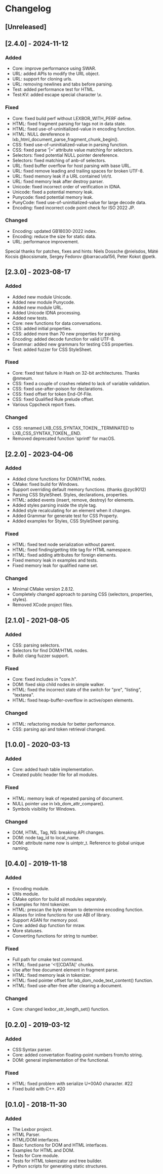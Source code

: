 # Changelog

## [Unreleased]

## [2.4.0] - 2024-11-12
### Added
- Core: improve performance using SWAR.
- URL: added APIs to modify the URL object.
- URL: support for cloning urls.
- URL: removing newlines and tabs before parsing.
- Test: added performance test for HTML.
- Test:KV: added escape special character \x.

### Fixed
- Core: fixed build perf without LEXBOR_WITH_PERF define.
- HTML: fixed fragment parsing for tags not in data state.
- HTML: fixed use-of-uninitialized-value in encoding function.
- HTML: NULL dereference in lxb_html_document_parse_fragment_chunk_begin().
- CSS: fixed use-of-uninitialized-value in parsing function.
- CSS: fixed parse '|=' attribute value matching for selectors.
- Selectors: fixed potential NULL pointer dereference.
- Selectors: fixed matching of anb-of selectors.
- URL: fixed buffer overflow for host parsing with base URL.
- URL: fixed remove leading and trailing spaces for broken UTF-8.
- URL: fixed memory leak if a URL contained \n\r\t.
- URL: fixed memory leak after destroy parser.
- Unicode: fixed incorrect order of verification in IDNA.
- Unicode: fixed a potential memory leak.
- Punycode: fixed potential memory leak.
- PunyCode: fixed use-of-uninitialized-value for large decode data.
- Encoding: fixed incorrect code point check for ISO 2022 JP.

### Changed
- Encoding: updated GB18030-2022 index.
- Encoding: reduce the size for static data.
- URL: performance improvement.

Special thanks for patches, fixes and hints: Niels Dossche @nielsdos,
Máté Kocsis @kocsismate, Sergey Fedorov @barracuda156, Peter Kokot @petk.

## [2.3.0] - 2023-08-17
### Added
- Added new module Unicode.
- Added new module Punycode.
- Added new module URL.
- Added Unicode IDNA processing.
- Added new tests.
- Core: new functions for data conversations.
- CSS: added initial properties.
- CSS: added more than 70 new properties for parsing.
- Encoding: added decode function for valid UTF-8.
- Grammar: added new grammars for testing CSS properties.
- Test: added fuzzer for CSS StyleSheet.

### Fixed
- Core: fixed test failure in Hash on 32-bit architectures. Thanks @nmeum.
- CSS: fixed a couple of crashes related to lack of variable validation.
- CSS: fixed use-after-poison for declarations.
- CSS: fixed offset for token End-Of-File.
- CSS: fixed Qualified Rule prelude offset.
- Various Cppcheck report fixes.

### Changed
- CSS: renamed LXB_CSS_SYNTAX_TOKEN__TERMINATED to LXB_CSS_SYNTAX_TOKEN__END.
- Removed deprecated function 'sprintf' for macOS.

## [2.2.0] - 2023-04-06
### Added
- Added clone functions for DOM/HTML nodes.
- CMake: fixed build for Windows.
- Support overriding default memory functions. (thanks @zyc9012)
- Parsing CSS StyleSheet. Styles, declarations, properties.
- HTML: added events (insert, remove, destroy) for elements.
- Added styles parsing inside the style tag.
- Added style recalculating for an element when it changes.
- Added Grammar for generate test for CSS Property.
- Added examples for Styles, CSS StyleSheet parsing.

### Fixed
- HTML: fixed text node serialization without parent.
- HTML: fixed finding/getting title tag for HTML namespace.
- HTML: fixed adding attributes for foreign elements.
- Fixed memory leak in examples and tests.
- Fixed memory leak for qualified name set.

### Changed
- Minimal CMake version 2.8.12.
- Completely changed approach to parsing CSS (selectors, properties, styles).
- Removed XCode project files.

## [2.1.0] - 2021-08-05
### Added
- CSS: parsing selectors.
- Selectors for find DOM/HTML nodes.
- Build: clang fuzzer support.

### Fixed
- Core: fixed includes in "core.h".
- DOM: fixed skip child nodes in simple walker.
- HTML: fixed the incorrect state of the switch for "pre", "listing", "textarea".
- HTML: fixed heap-buffer-overflow in active/open elements.

### Changed
- HTML: refactoring module for better performance.
- CSS: parsing api and token retrieval changed.

## [1.0.0] - 2020-03-13
### Added
- Core: added hash table implementation.
- Created public header file for all modules.

### Fixed
- HTML: memory leak of repeated parsing of document.
- NULL pointer use in lxb_dom_attr_compare().
- Symbols visibility for Windows.

### Changed
- DOM, HTML, Tag, NS: breaking API changes.
- DOM: node tag_id to local_name.
- DOM: attribute name now is uintptr_t. Reference to global unique naming.

## [0.4.0] - 2019-11-18
### Added
- Encoding module.
- Utils module.
- CMake option for build all modules separately.
- Examples for html tokenizer.
- HTML: prescan the byte stream to determine encoding function.
- Aliases for inline functions for use ABI of library.
- Support ASAN for memory pool.
- Core: added dup function for mraw.
- More statuses.
- Converting functions for string to number.

### Fixed
- Full path for cmake test command.
- HTML: fixed parse '<![[CDATA[' chunks.
- Use after free document element in fragment parse.
- HTML: fixed memory leak in tokenizer.
- HTML: fixed pointer offset for lxb_dom_node_text_content() function.
- HTML: fixed use-after-free after clearing a document.

### Changed
- Core: changed lexbor_str_length_set() function.

## [0.2.0] - 2019-03-12
### Added
- CSS:Syntax parser.
- Core: added convertation floating-point numbers from/to string.
- DOM: general implementation of the functional.

### Fixed
- HTML: fixed problem with serialize U+00A0 character. #22
- Fixed build with C++. #20

## [0.1.0] - 2018-11-30
### Added
- The Lexbor project.
- HTML Parser.
- HTML/DOM interfaces.
- Basic functions for DOM and HTML interfaces.
- Examples for HTML and DOM.
- Tests for Core module.
- Tests for HTML tokenizator and tree builder.
- Python scripts for generating static structures.
